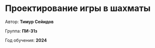 # Проектирование игры в шахматы

Автор: **Тимур Сейидов**

Группа: **ПИ-31з**

Год обучения: **2024**